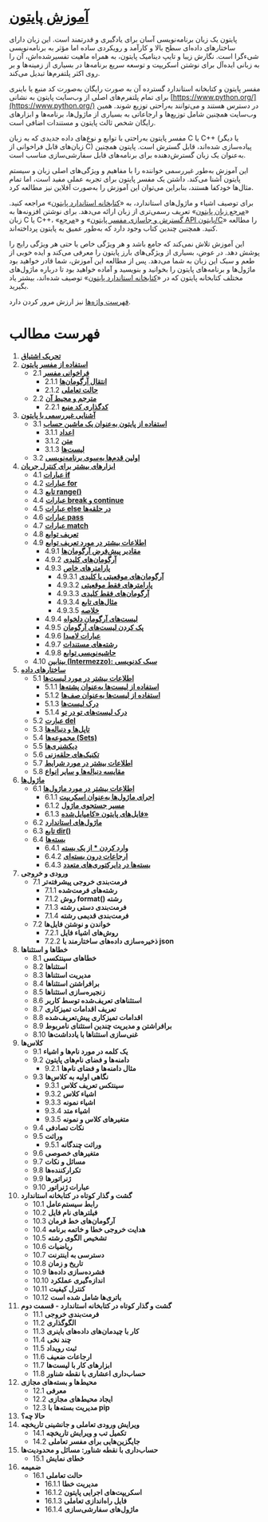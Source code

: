 # [آموزش پایتون](https://docs.python.org/3/tutorial/index.html)

پایتون یک زبان برنامه‌نویسی آسان برای یادگیری و قدرتمند است. این زبان دارای ساختارهای داده‌ای سطح بالا و کارآمد و رویکردی ساده اما مؤثر به برنامه‌نویسی شیءگرا است. نگارش زیبا و تایپ دینامیک پایتون، به همراه ماهیت تفسیرشده‌اش، آن را به زبانی ایده‌آل برای نوشتن اسکریپت و توسعه سریع برنامه‌ها در بسیاری از زمینه‌ها و بر روی اکثر پلتفرم‌ها تبدیل می‌کند.

مفسر پایتون و کتابخانه استاندارد گسترده آن به صورت رایگان به‌صورت کد منبع یا باینری برای تمام پلتفرم‌های اصلی از وب‌سایت پایتون به نشانی [https://www.python.org/](https://www.python.org/) در دسترس هستند و می‌توانند به‌راحتی توزیع شوند. همین وب‌سایت همچنین شامل توزیع‌ها و ارجاعاتی به بسیاری از ماژول‌ها، برنامه‌ها و ابزارهای رایگان شخص ثالث پایتون و مستندات اضافی است.

مفسر پایتون به‌راحتی با توابع و نوع‌های داده جدیدی که به زبان C یا C++ (یا دیگر زبان‌های قابل فراخوانی از C) پیاده‌سازی شده‌اند، قابل گسترش است. پایتون همچنین به‌عنوان یک زبان گسترش‌دهنده برای برنامه‌های قابل سفارشی‌سازی مناسب است.

این آموزش به‌طور غیررسمی خواننده را با مفاهیم و ویژگی‌های اصلی زبان و سیستم پایتون آشنا می‌کند. داشتن یک مفسر پایتون برای تجربه عملی مفید است، اما تمام مثال‌ها خودکفا هستند، بنابراین می‌توان این آموزش را به‌صورت آفلاین نیز مطالعه کرد.

برای توصیف اشیاء و ماژول‌های استاندارد، به «[کتابخانه استاندارد پایتون](https://docs.python.org/3/library/index.html#library-index)» مراجعه کنید. «[مرجع زبان پایتون](https://docs.python.org/3/reference/index.html#reference-index)» تعریف رسمی‌تری از زبان ارائه می‌دهد. برای نوشتن افزونه‌ها به زبان C یا C++، «[گسترش و جاسازی مفسر پایتون](https://docs.python.org/3/extending/index.html#extending-index)» و «[مرجع API پایتون/C](https://docs.python.org/3/c-api/index.html#c-api-index)» را مطالعه کنید. همچنین چندین کتاب وجود دارد که به‌طور عمیق به پایتون پرداخته‌اند.

این آموزش تلاش نمی‌کند که جامع باشد و هر ویژگی خاص یا حتی هر ویژگی رایج را پوشش دهد. در عوض، بسیاری از ویژگی‌های بارز پایتون را معرفی می‌کند و ایده خوبی از طعم و سبک این زبان به شما می‌دهد. پس از مطالعه این آموزش، شما قادر خواهید بود ماژول‌ها و برنامه‌های پایتون را بخوانید و بنویسید و آماده خواهید بود تا درباره ماژول‌های مختلف کتابخانه پایتون که در «[کتابخانه استاندارد پایتون](https://docs.python.org/3/library/index.html#library-index)» توصیف شده‌اند، بیشتر یاد بگیرید.

[فهرست واژه‌ها](https://docs.python.org/3/glossary.html#glossary) نیز ارزش مرور کردن دارد.

# فهرست مطالب

1. **[تحریک اشتیاق](https://github.com/BDadmehr0/Docs-Python-3/blob/main/1/appetite.md)**
1. **[استفاده از مفسر پایتون](https://github.com/BDadmehr0/Docs-Python-3/blob/main/2/interpreter.md)**
   - 2.1 **[فراخوانی مفسر](https://github.com/BDadmehr0/Docs-Python-3/blob/main/2/interpreter.md#21-%D9%81%D8%B1%D8%A7%D8%AE%D9%88%D8%A7%D9%86%DB%8C-%D9%85%D9%81%D8%B3%D8%B1)**
     - 2.1.1 **[انتقال آرگومان‌ها](https://github.com/BDadmehr0/Docs-Python-3/blob/main/2/interpreter.md#211-%D8%A7%D9%86%D8%AA%D9%82%D8%A7%D9%84-%D8%A2%D8%B1%DA%AF%D9%88%D9%85%D8%A7%D9%86%D9%87%D8%A7)**
     - 2.1.2 **[حالت تعاملی](https://github.com/BDadmehr0/Docs-Python-3/blob/main/2/interpreter.md#212-%D8%AD%D8%A7%D9%84%D8%AA-%D8%AA%D8%B9%D8%A7%D9%85%D9%84%DB%8C)**
   - 2.2 **[مترجم و محیط آن](https://github.com/BDadmehr0/Docs-Python-3/blob/main/2/interpreter.md#22-%D9%85%D8%AA%D8%B1%D8%AC%D9%85-%D9%88-%D9%85%D8%AD%DB%8C%D8%B7-%D8%A2%D9%86)**
     - 2.2.1 **[کدگذاری کد منبع](https://github.com/BDadmehr0/Docs-Python-3/blob/main/2/interpreter.md#22-%D9%85%D8%AA%D8%B1%D8%AC%D9%85-%D9%88-%D9%85%D8%AD%DB%8C%D8%B7-%D8%A2%D9%86)**
1. **[آشنایی غیررسمی با پایتون](https://github.com/BDadmehr0/Docs-Python-3/blob/main/3%2Fintroduction.md)**
   - 3.1 **[استفاده از پایتون به‌عنوان یک ماشین حساب](https://github.com/BDadmehr0/Docs-Python-3/blob/main/3/introduction.md#31-%D8%A7%D8%B3%D8%AA%D9%81%D8%A7%D8%AF%D9%87-%D8%A7%D8%B2-%D9%BE%D8%A7%DB%8C%D8%AA%D9%88%D9%86-%D8%A8%D9%87-%D8%B9%D9%86%D9%88%D8%A7%D9%86-%D9%85%D8%A7%D8%B4%DB%8C%D9%86-%D8%AD%D8%B3%D8%A7%D8%A8)**
     - 3.1.1 **[اعداد](https://github.com/BDadmehr0/Docs-Python-3/blob/main/3/introduction.md#311-%D8%A7%D8%B9%D8%AF%D8%A7%D8%AF)**
     - 3.1.2 **[متن](https://github.com/BDadmehr0/Docs-Python-3/blob/main/3/introduction.md#312-%D9%85%D8%AA%D9%86)**
     - 3.1.3 **[لیست‌ها](https://github.com/BDadmehr0/Docs-Python-3/blob/main/3/introduction.md#313-%D9%84%DB%8C%D8%B3%D8%AA%D9%87%D8%A7)**
   - 3.2 **[اولین قدم‌ها به‌سوی برنامه‌نویسی](https://github.com/BDadmehr0/Docs-Python-3/blob/main/3/introduction.md#32-%D8%A7%D9%88%D9%84%DB%8C%D9%86-%D9%82%D8%AF%D9%85%D9%87%D8%A7-%D8%A8%D9%87%D8%B3%D9%88%DB%8C-%D8%A8%D8%B1%D9%86%D8%A7%D9%85%D9%87%D9%86%D9%88%DB%8C%D8%B3%DB%8C)**
1. **[ابزارهای بیشتر برای کنترل جریان](https://github.com/BDadmehr0/Docs-Python-3/blob/main/4/controlflow.md)**
   - 4.1 **[عبارات if](https://github.com/BDadmehr0/Docs-Python-3/blob/main/4/controlflow.md#41-%D8%B9%D8%A8%D8%A7%D8%B1%D8%A7%D8%AA-if)**
   - 4.2 **[عبارات for](https://github.com/BDadmehr0/Docs-Python-3/blob/main/4/controlflow.md#42-%D8%B9%D8%A8%D8%A7%D8%B1%D8%A7%D8%AA-for)**
   - 4.3 **[تابع range()](https://github.com/BDadmehr0/Docs-Python-3/blob/main/4/controlflow.md#43-%D8%AA%D8%A7%D8%A8%D8%B9-range)**
   - 4.4 **[عبارات break و continue](https://github.com/BDadmehr0/Docs-Python-3/blob/main/4/controlflow.md#44-%D8%B9%D8%A8%D8%A7%D8%B1%D8%A7%D8%AA-break-%D9%88-continue)**
   - 4.5 **[عبارات else در حلقه‌ها](https://github.com/BDadmehr0/Docs-Python-3/blob/main/4/controlflow.md#45-%D8%B9%D8%A8%D8%A7%D8%B1%D8%A7%D8%AA-else-%D8%AF%D8%B1-%D8%AD%D9%84%D9%82%D9%87%D9%87%D8%A7)**
   - 4.6 **[عبارات pass](https://github.com/BDadmehr0/Docs-Python-3/blob/main/4/controlflow.md#46-%D8%B9%D8%A8%D8%A7%D8%B1%D8%A7%D8%AA-pass)**
   - 4.7 **[عبارات match](https://github.com/BDadmehr0/Docs-Python-3/blob/main/4/controlflow.md#47-%D8%B9%D8%A8%D8%A7%D8%B1%D8%A7%D8%AA-match)**
   - 4.8 **[تعریف توابع](https://github.com/BDadmehr0/Docs-Python-3/blob/main/4/controlflow.md#48-%D8%AA%D8%B9%D8%B1%DB%8C%D9%81-%D8%AA%D9%88%D8%A7%D8%A8%D8%B9)**
   - 4.9 **[اطلاعات بیشتر در مورد تعریف توابع](https://github.com/BDadmehr0/Docs-Python-3/blob/main/4/controlflow.md#49-%D8%A7%D8%B7%D9%84%D8%A7%D8%B9%D8%A7%D8%AA-%D8%A8%DB%8C%D8%B4%D8%AA%D8%B1-%D8%AF%D8%B1-%D9%85%D9%88%D8%B1%D8%AF-%D8%AA%D8%B9%D8%B1%DB%8C%D9%81-%D8%AA%D9%88%D8%A7%D8%A8%D8%B9)**
     - 4.9.1 **[مقادیر پیش‌فرض آرگومان‌ها](https://github.com/BDadmehr0/Docs-Python-3/blob/main/4/controlflow.md#491-%D9%85%D9%82%D8%A7%D8%AF%DB%8C%D8%B1-%D9%BE%DB%8C%D8%B4%D9%81%D8%B1%D8%B6-%D8%A2%D8%B1%DA%AF%D9%88%D9%85%D8%A7%D9%86%D9%87%D8%A7)**
     - 4.9.2 **[آرگومان‌های کلیدی](https://github.com/BDadmehr0/Docs-Python-3/blob/main/4/controlflow.md#492-%D8%A2%D8%B1%DA%AF%D9%88%D9%85%D8%A7%D9%86%D9%87%D8%A7%DB%8C-%DA%A9%D9%84%DB%8C%D8%AF%DB%8C)**
     - 4.9.3 **[پارامترهای خاص](https://github.com/BDadmehr0/Docs-Python-3/blob/main/4/controlflow.md#493-%D9%BE%D8%A7%D8%B1%D8%A7%D9%85%D8%AA%D8%B1%D9%87%D8%A7%DB%8C-%D8%AE%D8%A7%D8%B5)**
       - 4.9.3.1 **[آرگومان‌های موقعیتی یا کلیدی](https://github.com/BDadmehr0/Docs-Python-3/blob/main/4/controlflow.md#4931-%D8%A2%D8%B1%DA%AF%D9%88%D9%85%D8%A7%D9%86%D9%87%D8%A7%DB%8C-%D9%85%D9%88%D9%82%D8%B9%DB%8C%D8%AA%DB%8C-%DB%8C%D8%A7-%DA%A9%D9%84%DB%8C%D8%AF%DB%8C)**
       - 4.9.3.2 **[پارامترهای فقط موقعیتی](https://github.com/BDadmehr0/Docs-Python-3/blob/main/4/controlflow.md#4932-%D9%BE%D8%A7%D8%B1%D8%A7%D9%85%D8%AA%D8%B1%D9%87%D8%A7%DB%8C-%D9%81%D9%82%D8%B7-%D9%85%D9%88%D9%82%D8%B9%DB%8C%D8%AA%DB%8C)**
       - 4.9.3.3 **[آرگومان‌های فقط کلیدی](https://github.com/BDadmehr0/Docs-Python-3/blob/main/4/controlflow.md#4933-%D8%A2%D8%B1%DA%AF%D9%88%D9%85%D8%A7%D9%86%D9%87%D8%A7%DB%8C-%D9%81%D9%82%D8%B7-%DA%A9%D9%84%DB%8C%D8%AF%DB%8C)**
       - 4.9.3.4 **[مثال‌های تابع](https://github.com/BDadmehr0/Docs-Python-3/blob/main/4/controlflow.md#4934-%D9%85%D8%AB%D8%A7%D9%84%D9%87%D8%A7%DB%8C-%D8%AA%D8%A7%D8%A8%D8%B9)**
       - 4.9.3.5 **[خلاصه](https://github.com/BDadmehr0/Docs-Python-3/blob/main/4/controlflow.md#4935-%D8%AE%D9%84%D8%A7%D8%B5%D9%87)**
     - 4.9.4 **[لیست‌های آرگومان دلخواه](https://github.com/BDadmehr0/Docs-Python-3/blob/main/4/controlflow.md#494-%D9%84%DB%8C%D8%B3%D8%AA%D9%87%D8%A7%DB%8C-%D8%A2%D8%B1%DA%AF%D9%88%D9%85%D8%A7%D9%86-%D8%AF%D9%84%D8%AE%D9%88%D8%A7%D9%87)**
     - 4.9.5 **[پک کردن لیست‌های آرگومان](https://github.com/BDadmehr0/Docs-Python-3/blob/main/4/controlflow.md#495-%D9%BE%DA%A9-%DA%A9%D8%B1%D8%AF%D9%86-%D9%84%DB%8C%D8%B3%D8%AA%D9%87%D8%A7%DB%8C-%D8%A2%D8%B1%DA%AF%D9%88%D9%85%D8%A7%D9%86)**
     - 4.9.6 **[عبارات لامبدا](https://github.com/BDadmehr0/Docs-Python-3/blob/main/4/controlflow.md#496-%D8%B9%D8%A8%D8%A7%D8%B1%D8%A7%D8%AA-%D9%84%D8%A7%D9%85%D8%A8%D8%AF%D8%A7)**
     - 4.9.7 **[رشته‌های مستندات](https://github.com/BDadmehr0/Docs-Python-3/blob/main/4/controlflow.md#497-%D8%B1%D8%B4%D8%AA%D9%87%D9%87%D8%A7%DB%8C-%D9%85%D8%B3%D8%AA%D9%86%D8%AF%D8%A7%D8%AA)**
     - 4.9.8 **[حاشیه‌نویسی توابع](https://github.com/BDadmehr0/Docs-Python-3/blob/main/4/controlflow.md#498-%D8%AD%D8%A7%D8%B4%DB%8C%D9%87%D9%86%D9%88%DB%8C%D8%B3%DB%8C-%D8%AA%D9%88%D8%A7%D8%A8%D8%B9)**
   - 4.10 **[بینابین (Intermezzo): سبک کدنویسی](https://github.com/BDadmehr0/Docs-Python-3/blob/main/4/controlflow.md#410-%D8%A8%DB%8C%D9%86%D8%A7%D8%A8%DB%8C%D9%86-intermezzo-%D8%B3%D8%A8%DA%A9-%DA%A9%D8%AF%D9%86%D9%88%DB%8C%D8%B3%DB%8C)**
1. **[ساختارهای داده](https://github.com/BDadmehr0/Docs-Python-3/blob/main/5/datastructures.md)**
   - 5.1 **[اطلاعات بیشتر در مورد لیست‌ها](https://github.com/BDadmehr0/Docs-Python-3/blob/main/5/datastructures.md#51-%D8%A7%D8%B7%D9%84%D8%A7%D8%B9%D8%A7%D8%AA-%D8%A8%DB%8C%D8%B4%D8%AA%D8%B1-%D8%AF%D8%B1-%D9%85%D9%88%D8%B1%D8%AF-%D9%84%DB%8C%D8%B3%D8%AA%D9%87%D8%A7)**
     - 5.1.1 **[استفاده از لیست‌ها به‌عنوان پشته‌ها](https://github.com/BDadmehr0/Docs-Python-3/blob/main/5/datastructures.md#511-%D8%A7%D8%B3%D8%AA%D9%81%D8%A7%D8%AF%D9%87-%D8%A7%D8%B2-%D9%84%DB%8C%D8%B3%D8%AA%D9%87%D8%A7-%D8%A8%D9%87%D8%B9%D9%86%D9%88%D8%A7%D9%86-%D9%BE%D8%B4%D8%AA%D9%87%D9%87%D8%A7)**
     - 5.1.2 **[استفاده از لیست‌ها به‌عنوان صف‌ها](https://github.com/BDadmehr0/Docs-Python-3/blob/main/5/datastructures.md#512-%D8%A7%D8%B3%D8%AA%D9%81%D8%A7%D8%AF%D9%87-%D8%A7%D8%B2-%D9%84%DB%8C%D8%B3%D8%AA%D9%87%D8%A7-%D8%A8%D9%87%D8%B9%D9%86%D9%88%D8%A7%D9%86-%D8%B5%D9%81%D9%87%D8%A7)**
     - 5.1.3 **[درک لیست‌ها](https://github.com/BDadmehr0/Docs-Python-3/blob/main/5/datastructures.md#513-%D8%AF%D8%B1%DA%A9-%D9%84%DB%8C%D8%B3%D8%AA%D9%87%D8%A7)**
     - 5.1.4 **[درک لیست‌های تو در تو](https://github.com/BDadmehr0/Docs-Python-3/blob/main/5/datastructures.md#514-%D8%AF%D8%B1%DA%A9-%D9%84%DB%8C%D8%B3%D8%AA%D9%87%D8%A7%DB%8C-%D8%AA%D9%88-%D8%AF%D8%B1-%D8%AA%D9%88)**
   - 5.2 **[عبارت del](https://github.com/BDadmehr0/Docs-Python-3/blob/main/5/datastructures.md#52-%D8%B9%D8%A8%D8%A7%D8%B1%D8%AA-del)**
   - 5.3 **[تاپل‌ها و دنباله‌ها](https://github.com/BDadmehr0/Docs-Python-3/blob/main/5/datastructures.md#53-%D8%AA%D8%A7%D9%BE%D9%84%D9%87%D8%A7-%D9%88-%D8%AF%D9%86%D8%A8%D8%A7%D9%84%D9%87%D9%87%D8%A7)**
   - 5.4 **[مجموعه‌ها (Sets)](https://github.com/BDadmehr0/Docs-Python-3/blob/main/5/datastructures.md#54-%D9%85%D8%AC%D9%85%D9%88%D8%B9%D9%87%D9%87%D8%A7-sets)**
   - 5.5 **[دیکشنری‌ها](https://github.com/BDadmehr0/Docs-Python-3/blob/main/5/datastructures.md#55-%D8%AF%DB%8C%DA%A9%D8%B4%D9%86%D8%B1%DB%8C%D9%87%D8%A7)**
   - 5.6 **[تکنیک‌های حلقه‌زنی](https://github.com/BDadmehr0/Docs-Python-3/blob/main/5/datastructures.md#56-%D8%AA%DA%A9%D9%86%DB%8C%DA%A9%D9%87%D8%A7%DB%8C-%D8%AD%D9%84%D9%82%D9%87%D8%B2%D9%86%DB%8C)**
   - 5.7 **[اطلاعات بیشتر در مورد شرایط](https://github.com/BDadmehr0/Docs-Python-3/blob/main/5/datastructures.md#57-%D8%A7%D8%B7%D9%84%D8%A7%D8%B9%D8%A7%D8%AA-%D8%A8%DB%8C%D8%B4%D8%AA%D8%B1-%D8%AF%D8%B1-%D9%85%D9%88%D8%B1%D8%AF-%D8%B4%D8%B1%D8%A7%DB%8C%D8%B7)**
   - 5.8 **[مقایسه دنباله‌ها و سایر انواع](https://github.com/BDadmehr0/Docs-Python-3/blob/main/5/datastructures.md#58-%D9%85%D9%82%D8%A7%DB%8C%D8%B3%D9%87-%D8%AF%D9%86%D8%A8%D8%A7%D9%84%D9%87%D9%87%D8%A7-%D9%88-%D8%B3%D8%A7%DB%8C%D8%B1-%D8%A7%D9%86%D9%88%D8%A7%D8%B9)**
1. **[ماژول‌ها](https://github.com/BDadmehr0/Docs-Python-3/blob/main/6/modules.md#6-%D9%85%D8%A7%DA%98%D9%88%D9%84%D9%87%D8%A7)**
   - 6.1 **[اطلاعات بیشتر در مورد ماژول‌ها](https://github.com/BDadmehr0/Docs-Python-3/blob/main/6/modules.md#61-%D8%A7%D8%B7%D9%84%D8%A7%D8%B9%D8%A7%D8%AA-%D8%A8%DB%8C%D8%B4%D8%AA%D8%B1-%D8%AF%D8%B1-%D9%85%D9%88%D8%B1%D8%AF-%D9%85%D8%A7%DA%98%D9%88%D9%84%D9%87%D8%A7)**
     - 6.1.1 **[اجرای ماژول‌ها به‌عنوان اسکریپت](https://github.com/BDadmehr0/Docs-Python-3/blob/main/6/modules.md#611-%D8%A7%D8%AC%D8%B1%D8%A7%DB%8C-%D9%85%D8%A7%DA%98%D9%88%D9%84%D9%87%D8%A7-%D8%A8%D9%87%D8%B9%D9%86%D9%88%D8%A7%D9%86-%D8%A7%D8%B3%DA%A9%D8%B1%DB%8C%D9%BE%D8%AA)**
     - 6.1.2 **[مسیر جستجوی ماژول](https://github.com/BDadmehr0/Docs-Python-3/blob/main/6/modules.md#612-%D9%85%D8%B3%DB%8C%D8%B1-%D8%AC%D8%B3%D8%AA%D8%AC%D9%88%DB%8C-%D9%85%D8%A7%DA%98%D9%88%D9%84)**
     - 6.1.3 **[فایل‌های پایتون «کامپایل‌شده»](https://github.com/BDadmehr0/Docs-Python-3/blob/main/6/modules.md#613-%D9%81%D8%A7%DB%8C%D9%84%D9%87%D8%A7%DB%8C-%D9%BE%D8%A7%DB%8C%D8%AA%D9%88%D9%86-%DA%A9%D8%A7%D9%85%D9%BE%D8%A7%DB%8C%D9%84%D8%B4%D8%AF%D9%87)**
   - 6.2 **[ماژول‌های استاندارد](https://github.com/BDadmehr0/Docs-Python-3/blob/main/6/modules.md#62-%D9%85%D8%A7%DA%98%D9%88%D9%84%D9%87%D8%A7%DB%8C-%D8%A7%D8%B3%D8%AA%D8%A7%D9%86%D8%AF%D8%A7%D8%B1%D8%AF)**
   - 6.3 **[تابع dir()](https://github.com/BDadmehr0/Docs-Python-3/blob/main/6/modules.md#62-%D9%85%D8%A7%DA%98%D9%88%D9%84%D9%87%D8%A7%DB%8C-%D8%A7%D8%B3%D8%AA%D8%A7%D9%86%D8%AF%D8%A7%D8%B1%D8%AF)**
   - 6.4 **[بسته‌ها](https://github.com/BDadmehr0/Docs-Python-3/blob/main/6/modules.md#64-%D8%A8%D8%B3%D8%AA%D9%87%D9%87%D8%A7)**
     - 6.4.1 **[وارد کردن * از یک بسته](https://github.com/BDadmehr0/Docs-Python-3/blob/main/6/modules.md#641-%D9%88%D8%A7%D8%B1%D8%AF-%DA%A9%D8%B1%D8%AF%D9%86--%D8%A7%D8%B2-%DB%8C%DA%A9-%D8%A8%D8%B3%D8%AA%D9%87)**
     - 6.4.2 **[ارجاعات درون بسته‌ای](https://github.com/BDadmehr0/Docs-Python-3/blob/main/6/modules.md#642-%D8%A7%D8%B1%D8%AC%D8%A7%D8%B9%D8%A7%D8%AA-%D8%AF%D8%B1%D9%88%D9%86-%D8%A8%D8%B3%D8%AA%D9%87%D8%A7%DB%8C)**
     - 6.4.3 **[بسته‌ها در دایرکتوری‌های متعدد](https://github.com/BDadmehr0/Docs-Python-3/blob/main/6/modules.md#643-%D8%A8%D8%B3%D8%AA%D9%87%D9%87%D8%A7-%D8%AF%D8%B1-%D8%AF%D8%A7%DB%8C%D8%B1%DA%A9%D8%AA%D9%88%D8%B1%DB%8C%D9%87%D8%A7%DB%8C-%D9%85%D8%AA%D8%B9%D8%AF%D8%AF)**
1. **ورودی و خروجی**
   - 7.1 **فرمت‌بندی خروجی پیشرفته‌تر**
     - 7.1.1 **رشته‌های فرمت‌شده**
     - 7.1.2 **روش format() رشته**
     - 7.1.3 **فرمت‌بندی دستی رشته**
     - 7.1.4 **فرمت‌بندی قدیمی رشته**
   - 7.2 **خواندن و نوشتن فایل‌ها**
     - 7.2.1 **روش‌های اشیاء فایل**
     - 7.2.2 **ذخیره‌سازی داده‌های ساختارمند با json**
1. **خطاها و استثناها**
   - 8.1 **خطاهای سینتکسی**
   - 8.2 **استثناها**
   - 8.3 **مدیریت استثناها**
   - 8.4 **برافراشتن استثناها**
   - 8.5 **زنجیره‌سازی استثناها**
   - 8.6 **استثناهای تعریف‌شده توسط کاربر**
   - 8.7 **تعریف اقدامات تمیزکاری**
   - 8.8 **اقدامات تمیزکاری پیش‌تعریف‌شده**
   - 8.9 **برافراشتن و مدیریت چندین استثنای نامربوط**
   - 8.10 **غنی‌سازی استثناها با یادداشت‌ها**
1. **کلاس‌ها**
   - 9.1 **یک کلمه در مورد نام‌ها و اشیاء**
   - 9.2 **دامنه‌ها و فضای نام‌های پایتون**
     - 9.2.1 **مثال دامنه‌ها و فضای نام‌ها**
   - 9.3 **نگاهی اولیه به کلاس‌ها**
     - 9.3.1 **سینتکس تعریف کلاس**
     - 9.3.2 **اشیاء کلاس**
     - 9.3.3 **اشیاء نمونه**
     - 9.3.4 **اشیاء متد**
     - 9.3.5 **متغیرهای کلاس و نمونه**
   - 9.4 **نکات تصادفی**
   - 9.5 **وراثت**
     - 9.5.1 **وراثت چندگانه**
   - 9.6 **متغیرهای خصوصی**
   - 9.7 **مسائل و نکات**
   - 9.8 **تکرارکننده‌ها**
   - 9.9 **ژنراتورها**
   - 9.10 **عبارات ژنراتور**
1. **گشت و گذار کوتاه در کتابخانه استاندارد**
   - 10.1 **رابط سیستم‌عامل**
   - 10.2 **فیلترهای نام فایل**
   - 10.3 **آرگومان‌های خط فرمان**
   - 10.4 **هدایت خروجی خطا و خاتمه برنامه**
   - 10.5 **تشخیص الگوی رشته**
   - 10.6 **ریاضیات**
   - 10.7 **دسترسی به اینترنت**
   - 10.8 **تاریخ و زمان**
   - 10.9 **فشرده‌سازی داده‌ها**
   - 10.10 **اندازه‌گیری عملکرد**
   - 10.11 **کنترل کیفیت**
   - 10.12 **باتری‌ها شامل شده است**
1. **گشت و گذار کوتاه در کتابخانه استاندارد - قسمت دوم**
   - 11.1 **فرمت‌بندی خروجی**
   - 11.2 **الگوگذاری**
   - 11.3 **کار با چیدمان‌های داده‌های باینری**
   - 11.4 **چند نخی**
   - 11.5 **ثبت رویداد**
   - 11.6 **ارجاعات ضعیف**
   - 11.7 **ابزارهای کار با لیست‌ها**
   - 11.8 **حساب‌داری اعشاری با نقطه شناور**
1. **محیط‌ها و بسته‌های مجازی**
   - 12.1 **معرفی**
   - 12.2 **ایجاد محیط‌های مجازی**
   - 12.3 **مدیریت بسته‌ها با pip**
1. **حالا چه؟**
1. **ویرایش ورودی تعاملی و جانشینی تاریخچه**
   - 14.1 **تکمیل تب و ویرایش تاریخچه**
   - 14.2 **جایگزین‌هایی برای مفسر تعاملی**
1. **حساب‌داری با نقطه شناور: مسائل و محدودیت‌ها**
   - 15.1 **خطای نمایش**
1. **ضمیمه**
   - 16.1 **حالت تعاملی**
     - 16.1.1 **مدیریت خطا**
     - 16.1.2 **اسکریپت‌های اجرایی پایتون**
     - 16.1.3 **فایل راه‌اندازی تعاملی**
     - 16.1.4 **ماژول‌های سفارشی‌سازی**
